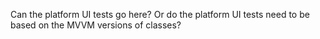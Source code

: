 Can the platform UI tests go here? Or do the platform UI tests need to be based on the MVVM versions of classes? 